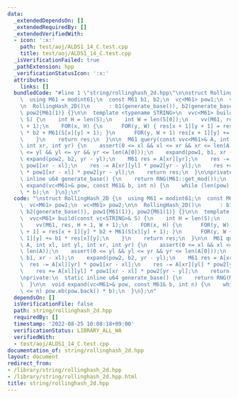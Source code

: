 ```yaml
---
data:
  _extendedDependsOn: []
  _extendedRequiredBy: []
  _extendedVerifiedWith:
  - icon: ':x:'
    path: test/aoj/ALDS1_14_C.test.cpp
    title: test/aoj/ALDS1_14_C.test.cpp
  _isVerificationFailed: true
  _pathExtension: hpp
  _verificationStatusIcon: ':x:'
  attributes:
    links: []
  bundledCode: "#line 1 \"string/rollinghash_2d.hpp\"\n\nstruct RollingHash_2D {\n\
    \  using M61 = modint61;\n  const M61 b1, b2;\n  vc<M61> pow1;\n  vc<M61> pow2;\n\
    \n  RollingHash_2D()\n      : b1(generate_base()), b2(generate_base()), pow1{M61(1)},\
    \ pow2{M61(1)} {}\n\n  template <typename STRING>\n  vvc<M61> build(const vc<STRING>&\
    \ S) {\n    int H = len(S);\n    int W = len(S[0]);\n    vv(M61, res, H + 1, W\
    \ + 1);\n    FOR(x, H) {\n      FOR(y, W) { res[x + 1][y + 1] = res[x + 1][y]\
    \ * b2 + M61(S[x][y] + 1); }\n      FOR(y, W + 1) res[x + 1][y] += b1 * res[x][y];\n\
    \    }\n    return res;\n  }\n\n  M61 query(const vvc<M61>& A, int xl, int yl,\
    \ int xr, int yr) {\n    assert(0 <= xl && xl <= xr && xr <= len(A));\n    assert(0\
    \ <= yl && yl <= yr && yr <= len(A[0]));\n    expand(pow1, b1, xr - xl);\n   \
    \ expand(pow2, b2, yr - yl);\n    M61 res = A[xr][yr];\n    res -= A[xl][yr] *\
    \ pow1[xr - xl];\n    res -= A[xr][yl] * pow2[yr - yl];\n    res += A[xl][yl]\
    \ * pow1[xr - xl] * pow2[yr - yl];\n    return res;\n  }\n\nprivate:\n  static\
    \ inline u64 generate_base() {\n    return RNG(M61::get_mod());\n  }\n\n  void\
    \ expand(vc<M61>& pow, const M61& b, int n) {\n    while (len(pow) <= n) pow.eb(pow.back()\
    \ * b);\n  }\n};\n"
  code: "\nstruct RollingHash_2D {\n  using M61 = modint61;\n  const M61 b1, b2;\n\
    \  vc<M61> pow1;\n  vc<M61> pow2;\n\n  RollingHash_2D()\n      : b1(generate_base()),\
    \ b2(generate_base()), pow1{M61(1)}, pow2{M61(1)} {}\n\n  template <typename STRING>\n\
    \  vvc<M61> build(const vc<STRING>& S) {\n    int H = len(S);\n    int W = len(S[0]);\n\
    \    vv(M61, res, H + 1, W + 1);\n    FOR(x, H) {\n      FOR(y, W) { res[x + 1][y\
    \ + 1] = res[x + 1][y] * b2 + M61(S[x][y] + 1); }\n      FOR(y, W + 1) res[x +\
    \ 1][y] += b1 * res[x][y];\n    }\n    return res;\n  }\n\n  M61 query(const vvc<M61>&\
    \ A, int xl, int yl, int xr, int yr) {\n    assert(0 <= xl && xl <= xr && xr <=\
    \ len(A));\n    assert(0 <= yl && yl <= yr && yr <= len(A[0]));\n    expand(pow1,\
    \ b1, xr - xl);\n    expand(pow2, b2, yr - yl);\n    M61 res = A[xr][yr];\n  \
    \  res -= A[xl][yr] * pow1[xr - xl];\n    res -= A[xr][yl] * pow2[yr - yl];\n\
    \    res += A[xl][yl] * pow1[xr - xl] * pow2[yr - yl];\n    return res;\n  }\n\
    \nprivate:\n  static inline u64 generate_base() {\n    return RNG(M61::get_mod());\n\
    \  }\n\n  void expand(vc<M61>& pow, const M61& b, int n) {\n    while (len(pow)\
    \ <= n) pow.eb(pow.back() * b);\n  }\n};\n"
  dependsOn: []
  isVerificationFile: false
  path: string/rollinghash_2d.hpp
  requiredBy: []
  timestamp: '2022-08-25 10:08:18+09:00'
  verificationStatus: LIBRARY_ALL_WA
  verifiedWith:
  - test/aoj/ALDS1_14_C.test.cpp
documentation_of: string/rollinghash_2d.hpp
layout: document
redirect_from:
- /library/string/rollinghash_2d.hpp
- /library/string/rollinghash_2d.hpp.html
title: string/rollinghash_2d.hpp
---
```

